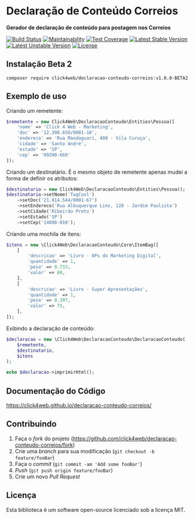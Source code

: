 # Declaração de Conteúdo Correios

**Gerador de declaração de conteúdo para postagem nos Correios**

[![Build Status](https://travis-ci.org/click4web/declaracao-conteudo-correios.svg?branch=master)](https://travis-ci.org/click4web/declaracao-conteudo-correios)
[![Maintainability](https://api.codeclimate.com/v1/badges/a94d0d7710163ec16aec/maintainability)](https://codeclimate.com/github/click4web/declaracao-conteudo-correios/maintainability)
[![Test Coverage](https://api.codeclimate.com/v1/badges/a94d0d7710163ec16aec/test_coverage)](https://codeclimate.com/github/click4web/declaracao-conteudo-correios/test_coverage)
[![Latest Stable Version](https://poser.pugx.org/click4web/declaracao-conteudo-correios/v/stable)](https://packagist.org/packages/click4web/declaracao-conteudo-correios)
[![Latest Unstable Version](https://poser.pugx.org/click4web/declaracao-conteudo-correios/v/unstable)](https://packagist.org/packages/click4web/declaracao-conteudo-correios)
[![License](https://poser.pugx.org/click4web/declaracao-conteudo-correios/license)](https://packagist.org/packages/click4web/declaracao-conteudo-correios)

## Instalação Beta 2

`composer require click4web/declaracao-conteudo-correios:v1.0.0-BETA2`

## Exemplo de uso

Criando um remetente:

```php
$remetente = new Click4Web\DeclaracaoConteudo\Entities\Pessoa([
    'nome' => 'Click 4 Web - Marketing',
    'doc' => '12.398.650/0001-16',
    'endereco' => 'Rua Mandaguari, 400 - Vila Curuça',
    'cidade' => 'Santo André',
    'estado' => 'SP',
    'cep' => '09290-660'
]);
```

Criando um destinatário. É o mesmo objeto de remetente apenas mudei a forma de definir os atributos:

```php
$destinatario = new Click4Web\DeclaracaoConteudo\Entities\Pessoa();
$destinatario->setNome('TagCool')
    ->setDoc('21.814.544/0001-67')
    ->setEndereco('Rua Albuquerque Lins, 128 - Jardim Paulista')
    ->setCidade('Ribeirão Preto')
    ->setEstado('SP')
    ->setCep('14090-010');
```

Criando uma mochila de itens:
 
```php
$itens = new \Click4Web\DeclaracaoConteudo\Core\ItemBag([
    [
        'descricao' => 'Livro - 8Ps do Marketing Digital',
        'quantidade' => 1,
        'peso' => 0.733,
        'valor' => 80,
    ],
    [
        'descricao' => 'Livro - Super Apresentações',
        'quantidade' => 1,
        'peso' => 0.397,
        'valor' => 75,
    ],
]);
```

Exibindo a declaração de conteúdo:

```php
$declaracao = new \Click4Web\DeclaracaoConteudo\DeclaracaoConteudo(
    $remetente,
    $destinatario,
    $itens
);

echo $declaracao->imprimirHtml();
```

## Documentação do Código

https://click4web.github.io/declaracao-conteudo-correios/

## Contribuindo

1. Faça o _fork_ do projeto (<https://github.com/click4web/declaracao-conteudo-correios/fork>)
2. Crie uma _branch_ para sua modificação (`git checkout -b feature/fooBar`)
3. Faça o _commit_ (`git commit -am 'Add some fooBar'`)
4. _Push_ (`git push origin feature/fooBar`)
5. Crie um novo _Pull Request_

## Licença

Esta biblioteca é um software open-source licenciado sob a licença MIT.
